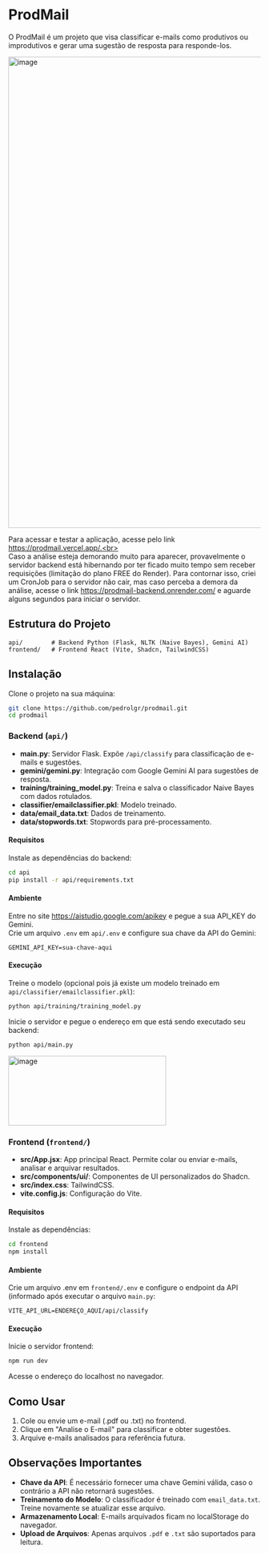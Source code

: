 # ProdMail
O ProdMail é um projeto que visa classificar e-mails como produtivos ou improdutivos e gerar uma sugestão de resposta para responde-los.<br>

<img width="1648" height="941" alt="image" src="https://github.com/user-attachments/assets/0e86c0b1-ea5c-43ef-b1cf-c89264bf1387" />

Para acessar e testar a aplicação, acesse pelo link https://prodmail.vercel.app/.<br><br>
Caso a análise esteja demorando muito para aparecer, provavelmente o servidor backend está hibernando por ter ficado muito tempo sem receber requisições (limitação do plano FREE do Render). Para contornar isso, criei um CronJob para o servidor não cair, mas caso perceba a demora da análise, acesse o link https://prodmail-backend.onrender.com/ e aguarde alguns segundos para iniciar o servidor.


## Estrutura do Projeto

```
api/        # Backend Python (Flask, NLTK (Naive Bayes), Gemini AI)
frontend/   # Frontend React (Vite, Shadcn, TailwindCSS)
```

## Instalação
Clone o projeto na sua máquina:
```bash
git clone https://github.com/pedrolgr/prodmail.git
cd prodmail
```

### Backend (`api/`)

- **main.py**: Servidor Flask. Expõe `/api/classify` para classificação de e-mails e sugestões.
- **gemini/gemini.py**: Integração com Google Gemini AI para sugestões de resposta.
- **training/training_model.py**: Treina e salva o classificador Naive Bayes com dados rotulados.
- **classifier/emailclassifier.pkl**: Modelo treinado.
- **data/email_data.txt**: Dados de treinamento.
- **data/stopwords.txt**: Stopwords para pré-processamento.

#### Requisitos

Instale as dependências do backend:

```sh
cd api
pip install -r api/requirements.txt
```

#### Ambiente

Entre no site https://aistudio.google.com/apikey e pegue a sua API_KEY do Gemini.<br>
Crie um arquivo `.env` em `api/.env` e configure sua chave da API do Gemini:

```
GEMINI_API_KEY=sua-chave-aqui
```

#### Execução

Treine o modelo (opcional pois já existe um modelo treinado em `api/classifier/emailclassifier.pkl`):

```sh
python api/training/training_model.py
```

Inicie o servidor e pegue o endereço em que está sendo executado seu backend:
```sh
python api/main.py
```
<img width="315" height="139" alt="image" src="https://github.com/user-attachments/assets/0f8129a3-3991-4ad5-8e17-f6770b18935b" />

### Frontend (`frontend/`)

- **src/App.jsx**: App principal React. Permite colar ou enviar e-mails, analisar e arquivar resultados.
- **src/components/ui/**: Componentes de UI personalizados do Shadcn.
- **src/index.css**: TailwindCSS.
- **vite.config.js**: Configuração do Vite.

#### Requisitos

Instale as dependências:

```sh
cd frontend
npm install
```

#### Ambiente

Crie um arquivo .env em `frontend/.env` e configure o endpoint da API (informado após executar o arquivo `main.py`:

```
VITE_API_URL=ENDEREÇO_AQUI/api/classify
```

#### Execução

Inicie o servidor frontend:

```sh
npm run dev
```

Acesse o endereço do localhost no navegador.

## Como Usar

1. Cole ou envie um e-mail (.pdf ou .txt) no frontend.
2. Clique em "Analise o E-mail" para classificar e obter sugestões.
3. Arquive e-mails analisados para referência futura.

## Observações Importantes

- **Chave da API**: É necessário fornecer uma chave Gemini válida, caso o contrário a API não retornará sugestões.
- **Treinamento do Modelo**: O classificador é treinado com `email_data.txt`. Treine novamente se atualizar esse arquivo.
- **Armazenamento Local**: E-mails arquivados ficam no localStorage do navegador.
- **Upload de Arquivos**: Apenas arquivos `.pdf` e `.txt` são suportados para leitura.
